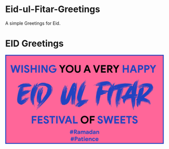 # Eid-ul-Fitar-Greetings
A simple Greetings for Eid.
# EID Greetings
<img src = "https://raw.githubusercontent.com/AhmedRaja1/Eid-ul-Fitar-Greetings/master/eid-github.png">
